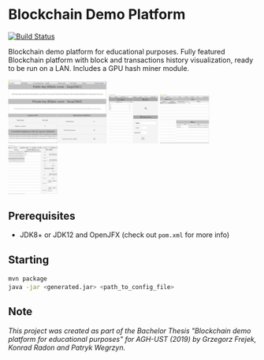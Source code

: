 # Blockchain Demo Platform
[![Build Status](https://travis-ci.org/pwegrzyn/Blockchain-Demo-Platform.svg?branch=master)](https://travis-ci.org/pwegrzyn/Blockchain-Demo-Platform)

Blockchain demo platform for educational purposes. Fully featured Blockchain platform with block and transactions history visualization, ready to be run on a LAN. Includes a GPU hash miner module.

<img src="./images/summary_view.png" width="200">

<img src="./images/wallet_view.png" width="100" height="100">

<img src="./images/unconfirmed_txs.png" width="100" height="100">

<img src="./images/blockchain_view.png" width="100" height="100">

## Prerequisites
* JDK8+ or JDK12 and OpenJFX (check out `pom.xml` for more info)

## Starting
```bash
mvn package
java -jar <generated.jar> <path_to_config_file>
```

## Note
*This project was created as part of the Bachelor Thesis "Blockchain demo platform for educational purposes" for AGH-UST (2019) by
Grzegorz Frejek, Konrad Radon and Patryk Wegrzyn.*
